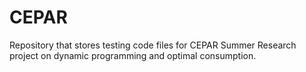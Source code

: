 # CEPAR
Repository that stores testing code files for CEPAR Summer Research project on dynamic programming and optimal consumption.
